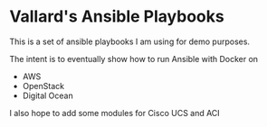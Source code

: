 Vallard's Ansible Playbooks
===========================

This is a set of ansible playbooks I am using for demo purposes. 

The intent is to eventually show how to run Ansible with Docker on 
  * AWS
  * OpenStack
  * Digital Ocean

I also hope to add some modules for Cisco UCS and ACI
